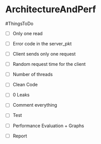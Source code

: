 # ArchitectureAndPerf

#ThingsToDo <br />
- [ ] Only one read <br />
- [ ] Error code in the server_pkt <br />
- [ ] Client sends only one request
- [ ] Random request time for the client <br />

- [ ] Number of threads <br />
- [ ] Clean Code  <br />
- [ ] 0 Leaks
- [ ] Comment everything <br />
- [ ] Test <br />
- [ ] Performance Evaluation + Graphs <br />
- [ ] Report
